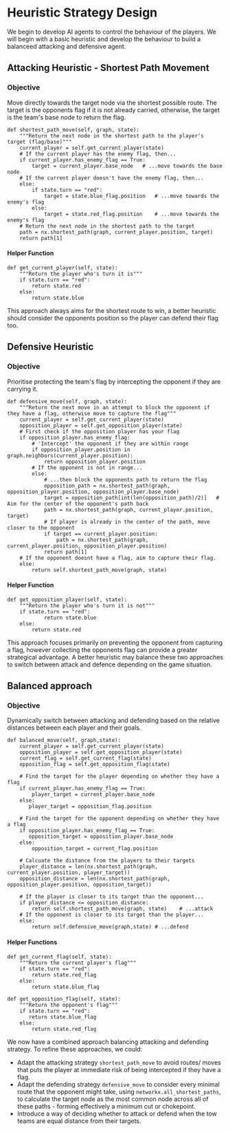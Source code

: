 # Heuristic Strategy Design

We begin to develop AI agents to control the behaviour of the players. We will begin with a basic heuristic and develop the behaviour to build a balanceed attacking and defensive agent.

## Attacking Heuristic - Shortest Path Movement

### Objective
Move directly towards the target node via the shortest possible route. The target is the opponents flag if it is not already carried, otherwise, the target is the team's base node to return the flag.

```
def shortest_path_move(self, graph, state):
    """Return the next node in the shortest path to the player's target (flag/base)"""
    current_player = self.get_current_player(state)
    # If the current player has the enemy flag, then...
    if current_player.has_enemy_flag == True:
        target = current_player.base_node   # ...move towards the base node
    # If the current player doesn't have the enemy flag, then...
    else:
        if state.turn == "red":
            target = state.blue_flag.position   # ...move towards the enemy's flag
        else:
            target = state.red_flag.position    # ...move towards the enemy's flag
    # Return the next node in the shortest path to the target
    path = nx.shortest_path(graph, current_player.position, target)
    return path[1]
```

#### Helper Function
```
def get_current_player(self, state):
    """Return the player who's turn it is"""
    if state.turn == "red":
        return state.red
    else:
        return state.blue
```
This approach always aims for the shortest route to win, a better heuristic should consider the opponents position so the player can defend their flag too.

## Defensive Heuristic

### Objective
Prioritise protecting the team's flag by intercepting the opponent if they are carrying it.

```
def defensive_move(self, graph, state):
    """Return the next move in an attempt to block the opponent if they have a flag, otherwise move to capture the flag"""
    current_player = self.get_current_player(state)
    opposition_player = self.get_opposition_player(state)
    # First check if the opposition player has your flag
    if opposition_player.has_enemy_flag:
        # 'Intercept' the opponent if they are within range
        if opposition_player.position in graph.neighbors(current_player.position):
            return opposition_player.position
        # If the opponent is not in range...
        else:
            # ...then block the opponents path to return the flag
            opposition_path = nx.shortest_path(graph, opposition_player.position, opposition_player.base_node)
            target = opposition_path[int(len(opposition_path)/2)]   # Aim for the center of the opponent's path back 
            path = nx.shortest_path(graph, current_player.position, target)
            # If player is already in the center of the path, move closer to the opponent
            if target == current_player.position:
                path = nx.shortest_path(graph, current_player.position, opposition_player.position)
            return path[1]
    # If the opponent doesnt have a flag, aim to capture their flag.
    else:
        return self.shortest_path_move(graph, state)
```

#### Helper Function
```
def get_opposition_player(self, state):
    """Return the player who's turn it is not"""
    if state.turn == "red":
            return state.blue
    else:
        return state.red
```

This approach focuses primarily on preventing the opponent from capturing a flag, however collecting the opponents flag can provide a greater strategical advantage. A better heuristic may balance these two approaches to switch between attack and defence depending on the game situation.

## Balanced approach

### Objective
Dynamically switch between attacking and defending based on the relative distances between each player and their goals.

```
def balanced_move(self, graph,state):
    current_player = self.get_current_player(state)
    opposition_player = self.get_opposition_player(state)
    current_flag = self.get_current_flag(state)
    opposition_flag = self.get_opposition_flag(state)

    # Find the target for the player depending on whether they have a flag
    if current_player.has_enemy_flag == True:
        player_target = current_player.base_node
    else:
       player_target = opposition_flag.position
        
    # Find the target for the opponent depending on whether they have a flag
    if opposition_player.has_enemy_flag == True:
       opposition_target = opposition_player.base_node
    else:
        opposition_target = current_flag.position

    # Calcuate the distance from the players to their targets
    player_distance = len(nx.shortest_path(graph, current_player.position, player_target))
    opposition_distance = len(nx.shortest_path(graph, opposition_player.position, opposition_target))

    # If the player is closer to its target than the opponent...
    if player_distance <= opposition_distance:
        return self.shortest_path_move(graph, state)    # ...attack
    # If the opponent is closer to its target than the player...
    else:
        return self.defensive_move(graph,state) # ...defend
```

#### Helper Functions
```
def get_current_flag(self, state):
    """Return the current player's flag"""
    if state.turn == "red":
        return state.red_flag
    else:
        return state.blue_flag
        
def get_opposition_flag(self, state):
    """Return the opponent's flag"""
    if state.turn == "red":
       return state.blue_flag
    else:
        return state.red_flag
```

We now have a combined approach balancing attacking and defending strategy. To refine these approaches, we could:
- Adapt the attacking strategy `shortest_path_move` to avoid routes/ moves that puts the player at immediate risk of being intercepted if they have a flag.
- Adapt the defending strategy `defensive_move` to consider every minimal route that the opponent might take, using `networkx.all_shortest_paths`, to calculate the target node as the most common node across all of these paths - forming effectively a minimum cut or chokepoint.
- Introduce a way of deciding whether to attack or defend when the tow teams are equal distance from their targets.